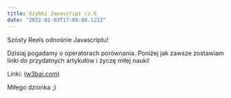 ```yaml
---
title: Szybki Javascript cz.6
date: "2022-01-03T17:00:00.121Z"
---
```


Szósty Reels odnośnie Javascriptu!

Dzisiaj pogadamy o operatorach porównania. Poniżej jak zawsze zostawiam linki do przydatnych artykułów i życzę miłej nauki!

Linki:
([w3bai.com](https://www.w3bai.com/pl/js/js_comparisons.html))

Miłego dzionka ;)

